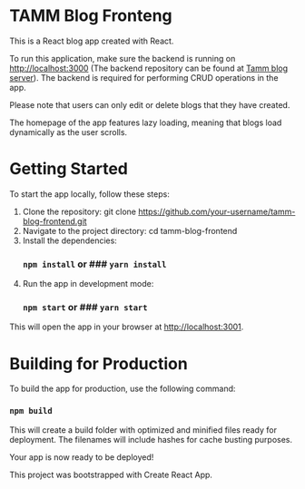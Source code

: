 # TAMM Blog Fronteng

This is a React blog app created with React.

To run this application, make sure the backend is running on [http://localhost:3000](http://localhost:3000) (The backend repository can be found at [Tamm blog server](https://github.com/BekaHaile/tamm-blog-server)). The backend is required for performing CRUD operations in the app.

Please note that users can only edit or delete blogs that they have created.

The homepage of the app features lazy loading, meaning that blogs load dynamically as the user scrolls.

# Getting Started

To start the app locally, follow these steps:

1. Clone the repository:
     git clone https://github.com/your-username/tamm-blog-frontend.git
2. Navigate to the project directory: 
     cd tamm-blog-frontend
3. Install the dependencies:
    ### `npm install` or ### `yarn install`
4. Run the app in development mode:
    ### `npm start` or ### `yarn start`
This will open the app in your browser at [http://localhost:3001](http://localhost:3001).

# Building for Production

To build the app for production, use the following command:
### `npm build`

This will create a build folder with optimized and minified files ready for deployment. The filenames will include hashes for cache busting purposes.

Your app is now ready to be deployed!

This project was bootstrapped with Create React App.
